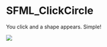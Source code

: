 # SFML_ClickCircle
You click and a shape appears. Simple!

![](https://cl.ly/32bc0f729d3e/Screen%20Recording%202019-05-11%20at%2007.58.04.21%20PM.gif)
